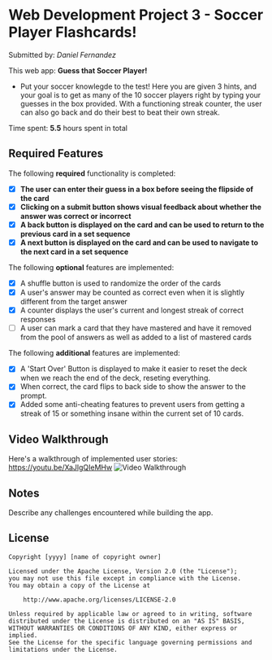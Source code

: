 # Web Development Project 3 - Soccer Player Flashcards!

Submitted by: *Daniel Fernandez*

This web app: **Guess that Soccer Player!** 
- Put your soccer knowlegde to the test! Here you are given 3 hints, and your goal is to get as many of the 10 soccer players right by typing your guesses in the box provided. With a functioning streak counter, the user can also go back and do their best to beat their own streak.

Time spent: **5.5** hours spent in total

## Required Features

The following **required** functionality is completed:

- [X] **The user can enter their guess in a box before seeing the flipside of the card**
- [X] **Clicking on a submit button shows visual feedback about whether the answer was correct or incorrect**
- [X] **A back button is displayed on the card and can be used to return to the previous card in a set sequence**
- [X] **A next button is displayed on the card and can be used to navigate to the next card in a set sequence**

The following **optional** features are implemented:

- [X] A shuffle button is used to randomize the order of the cards
- [X] A user's answer may be counted as correct even when it is slightly different from the target answer
- [X] A counter displays the user's current and longest streak of correct responses
- [ ] A user can mark a card that they have mastered and have it removed from the pool of answers as well as added to a list of mastered cards

The following **additional** features are implemented:

- [X] A 'Start Over' Button is displayed to make it easier to reset the deck when we reach the end of the deck, reseting everything.
- [X] When correct, the card flips to back side to show the answer to the prompt.
- [X] Added some anti-cheating features to prevent users from getting a streak of 15 or something insane within the current set of 10 cards.

## Video Walkthrough

Here's a walkthrough of implemented user stories: https://youtu.be/XaJlgQIeMHw
<img src='http://i.imgur.com/link/to/your/gif/file.gif' title='Video Walkthrough' width='' alt='Video Walkthrough' />

## Notes

Describe any challenges encountered while building the app.

## License

    Copyright [yyyy] [name of copyright owner]

    Licensed under the Apache License, Version 2.0 (the "License");
    you may not use this file except in compliance with the License.
    You may obtain a copy of the License at

        http://www.apache.org/licenses/LICENSE-2.0

    Unless required by applicable law or agreed to in writing, software
    distributed under the License is distributed on an "AS IS" BASIS,
    WITHOUT WARRANTIES OR CONDITIONS OF ANY KIND, either express or implied.
    See the License for the specific language governing permissions and
    limitations under the License.
